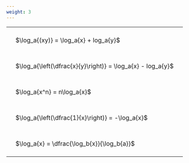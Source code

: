 ```yaml
---
weight: 3
---
```


<style type="text/css">
#T_d1655 th.col_heading {
  text-align: left;
  font-size: 1em;
}
#T_d1655 td {
  text-align: left;
  font-size: 1em;
  padding: 1.5em;
}
</style>
<table id="T_d1655">
  <thead>
  </thead>
  <tbody>
    <tr>
      <td id="T_d1655_row0_col0" class="data row0 col0" >$\log_a{(xy)} = \log_a{x} + log_a{y}$</td>
    </tr>
    <tr>
      <td id="T_d1655_row1_col0" class="data row1 col0" >$\log_a{\left(\dfrac{x}{y}\right)} = \log_a{x} - log_a{y}$</td>
    </tr>
    <tr>
      <td id="T_d1655_row2_col0" class="data row2 col0" >$\log_a{x^n} = n\log_a{x}$</td>
    </tr>
    <tr>
      <td id="T_d1655_row3_col0" class="data row3 col0" >$\log_a{\left(\dfrac{1}{x}\right)} = -\log_a{x}$</td>
    </tr>
    <tr>
      <td id="T_d1655_row4_col0" class="data row4 col0" >$\log_a{x} = \dfrac{\log_b{x}}{\log_b{a}}$</td>
    </tr>
  </tbody>
</table>
